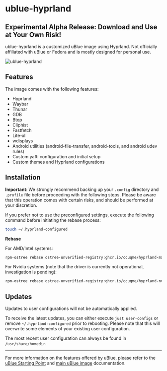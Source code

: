 # ublue-hyprland
## Experimental Alpha Release: Download and Use at Your Own Risk!
ublue-hyprland is a customized uBlue image using Hyprland. Not officially affiliated with uBlue or Fedora and is mostly designed for personal use.

![ublue-hyprland](https://github.com/ccuqme/ublue-hyprland/assets/63260355/fd78f4bf-a921-4d36-8391-84b8e5b9b9cc)

## Features

The image comes with the following features:

  * Hyprland
  * Waybar
  * Thunar
  * GDB
  * Btop
  * Cliphist
  * Fastfetch
  * Lite-xl
  * wdisplays
  * Android utilities (android-file-transfer, android-tools, and android udev rules)
  * Custom yafti configuration and initial setup
  * Custom themes and Hyprland configurations

## Installation

**Important**: We strongly recommend backing up your `.config` directory and `.profile` file before proceeding with the following steps. Please be aware that this operation comes with certain risks, and should be performed at your discretion.

If you prefer not to use the preconfigured settings, execute the following command before initiating the rebase process:

```bash
touch ~/.hyprland-configured
```

**Rebase**

For AMD/Intel systems:

```bash
rpm-ostree rebase ostree-unverified-registry:ghcr.io/ccuqme/hyprland-main:latest
```

For Nvidia systems (note that the driver is currently not operational, investigation is pending):

```bash
rpm-ostree rebase ostree-unverified-registry:ghcr.io/ccuqme/hyprland-nvidia:latest
```

## Updates
Updates to user configurations will not be automatically applied. 

To receive the latest updates, you can either execute `just user-configs` or remove `~/.hyprland-configured` prior to rebooting. Please note that this will overwrite some elements of your existing user configuration.

The most recent user configuration can always be found in `/usr/share/homedir`.

---

For more information on the features offered by uBlue, please refer to the [uBlue Starting Point](https://github.com/ublue-os/startingpoint) and [main uBlue image](https://github.com/ublue-os/main) documentation.
